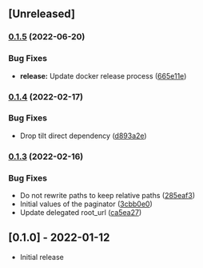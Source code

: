 ## [Unreleased]

### [0.1.5](https://github.com/pusewicz/statique/compare/v0.1.4...v0.1.5) (2022-06-20)


### Bug Fixes

* **release:** Update docker release process ([665e11e](https://github.com/pusewicz/statique/commit/665e11e0a5b08ff94c5a96332961c98c3f5e5ce9))

### [0.1.4](https://github.com/pusewicz/statique/compare/v0.1.3...v0.1.4) (2022-02-17)


### Bug Fixes

* Drop tilt direct dependency ([d893a2e](https://github.com/pusewicz/statique/commit/d893a2e847e6317e6e7b80d1179ecd966e1bfc3a))

### [0.1.3](https://github.com/pusewicz/statique/compare/v0.1.1...v0.1.3) (2022-02-16)


### Bug Fixes

* Do not rewrite paths to keep relative paths ([285eaf3](https://github.com/pusewicz/statique/commit/285eaf3446d7de2dba4fc3b55e7dd87b16092a04))
* Initial values of the paginator ([3cbb0e0](https://github.com/pusewicz/statique/commit/3cbb0e0d680cae38e8cc65cde1299d0fca18a601))
* Update delegated root_url ([ca5ea27](https://github.com/pusewicz/statique/commit/ca5ea273d9e636ed0481fa36fc298769a8697e95))

## [0.1.0] - 2022-01-12

- Initial release

